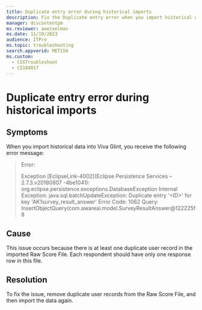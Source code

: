 ```yaml
---
title: Duplicate entry error during historical imports
description: Fix the Duplicate entry error when you import historical data in Viva Glint.
manager: dcscontentpm
ms.reviewer: aweixelman
ms.date: 11/19/2023
audience: ITPro
ms.topic: troubleshooting
search.appverid: MET150
ms.custom: 
  - CSSTroubleshoot
  - CI184017
---
```


# Duplicate entry error during historical imports

## Symptoms

When you import historical data into Viva Glint, you receive the following error message:

> Error:
>
> Exception [EclipseLink-4002](Eclipse Persistence Services – 2.7.3.v20180807 -4be1041): org.eclipse.persistence.exceptions.DatabaseException Internal Exception: java.sql.batchUpdateException: Duplicate entry '\<ID\>' for key 'AK1survey_result_answer' Error Code: 1062 Query: InsertObjectQuery(com.awareai.model.SurveyResultAnswer@122225f8

## Cause

This issue occurs because there is at least one duplicate user record in the imported Raw Score File. Each respondent should have only one response row in this file.

## Resolution

To fix the issue, remove duplicate user records from the Raw Score File, and then import the data again.
